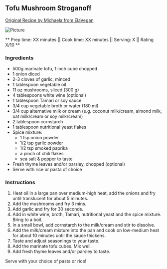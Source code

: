 ## Tofu Mushroom Stroganoff

[Original Recipe by Michaela from ElaVegan](https://elavegan.com/vegan-mushroom-stroganoff-gluten-free-recipe/)

![Picture](../img/mushroom_stoganoff.jpg)

** Prep time: XX minutes || Cook time: XX minutes || Serving: X || Rating X/10 **

### Ingredients

- 500g marinate tofu, 1 inch cube chopped
- 1 onion diced
- 2-3 cloves of garlic, minced
- 1 tablespoon vegetable oil
- 11 oz mushrooms, sliced (300 g)
- 4 tablespoons white wine (optional)
- 1 tablespoon Tamari or soy sauce
- 3/4 cup vegetable broth or water (180 ml)
- 3/4 cup alternative milk or cream (e.g. coconut milk/cream, almond milk, oat milk/cream or soy milk/cream)
- 2 tablespoon cornstarch
- 1 tablespoon nutritional yeast flakes
- Spice mixture: 
    - 1 tsp onion powder 
    - 1/2 tsp garlic powder 
    - 1/2 tsp smoked paprika 
    - a pinch of chili flakes 
    - sea salt & pepper to taste
- Fresh thyme leaves and/or parsley, chopped (optional)
- Serve with rice or pasta of choice

### Instructions

1. Heat oil in a large pan over medium-high heat, add the onions and fry until translucent for about 5 minutes. 
2. Add the mushrooms and fry 3 mins.
3. Add garlic and fry for 30 seconds.
3. Add in white wine, broth, Tamari, nutritional yeast and the spice mixture. Bring to a boil.
4. In a small bowl, add cornstarch to the milk/cream and stir to dissolve.
5. Add the milk/cream mixture into the pan and cook on low-medium heat for about 10 minutes until the sauce thickens. 
6. Taste and adjust seasonings to your taste.
7. Add the marinate tofu cubes. Mix well.
8. Add fresh thyme leaves and/or parsley to taste. 

Serve with your choice of pasta or rice! 
